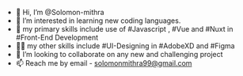 - 👋 Hi, I’m @Solomon-mithra
- 👀 I’m interested in learning new coding languages. 
- 🌱 my primary skills include use of #Javascript , #Vue and #Nuxt in #Front-End Development 
- 💪🏼 my other skills include #UI-Designing in #AdobeXD and #Figma
- 💞️ I’m looking to collaborate on any new and challenging project
- 📫 Reach me by email - solomonmithra99@gmail.com

<!---
Solomon-mithra/Solomon-mithra is a ✨ special ✨ repository because its `README.md` (this file) appears on your GitHub profile.
You can click the Preview link to take a look at your changes.
--->
